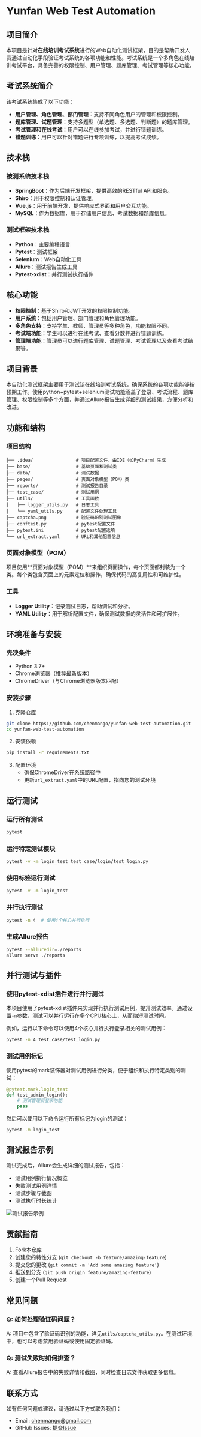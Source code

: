 # Yunfan Web Test Automation

## 项目简介
本项目是针对**在线培训考试系统**进行的Web自动化测试框架，目的是帮助开发人员通过自动化手段验证考试系统的各项功能和性能。考试系统是一个多角色在线培训考试平台，具备完善的权限控制、用户管理、题库管理、考试管理等核心功能。

## 考试系统简介
该考试系统集成了以下功能：

- **用户管理、角色管理、部门管理**：支持不同角色用户的管理和权限控制。
- **题库管理、试题管理**：支持多题型（单选题、多选题、判断题）的题库管理。
- **考试管理和在线考试**：用户可以在线参加考试，并进行错题训练。
- **错题训练**：用户可以针对错题进行专项训练，以提高考试成绩。

## 技术栈

### 被测系统技术栈
- **SpringBoot**：作为后端开发框架，提供高效的RESTful API和服务。
- **Shiro**：用于权限控制和认证管理。
- **Vue.js**：用于前端开发，提供响应式界面和用户交互功能。
- **MySQL**：作为数据库，用于存储用户信息、考试数据和题库信息。

### 测试框架技术栈
- **Python**：主要编程语言
- **Pytest**：测试框架
- **Selenium**：Web自动化工具
- **Allure**：测试报告生成工具
- **Pytest-xdist**：并行测试执行插件

## 核心功能
- **权限控制**：基于Shiro和JWT开发的权限控制功能。
- **用户系统**：包括用户管理、部门管理和角色管理功能。
- **多角色支持**：支持学生、教师、管理员等多种角色，功能权限不同。
- **考试端功能**：学生可以进行在线考试、查看分数并进行错题训练。
- **管理端功能**：管理员可以进行题库管理、试题管理、考试管理以及查看考试结果等。

## 项目背景
本自动化测试框架主要用于测试该在线培训考试系统，确保系统的各项功能能够按预期工作。使用python+pytest+selenium测试功能涵盖了登录、考试流程、题库管理、权限控制等多个方面，并通过Allure报告生成详细的测试结果，方便分析和改进。

## 功能和结构

### 项目结构
```
├── .idea/                # 项目配置文件，由IDE（如PyCharm）生成
├── base/                 # 基础页面和测试类
├── data/                 # 测试数据
├── pages/                # 页面对象模型（POM）类
├── reports/              # 测试报告目录
├── test_case/            # 测试用例
├── utils/                # 工具函数
│   ├── logger_utils.py   # 日志工具
│   └── yaml_utils.py     # 配置文件处理工具
├── captcha.png           # 验证码识别测试图像
├── conftest.py           # pytest配置文件
├── pytest.ini            # pytest配置选项
└── url_extract.yaml      # URL和其他配置信息
```

### 页面对象模型（POM）
项目使用**页面对象模型（POM）**来组织页面操作，每个页面都封装为一个类。每个类包含页面上的元素定位和操作，确保代码的高复用性和可维护性。

### 工具
- **Logger Utility**：记录测试日志，帮助调试和分析。
- **YAML Utility**：用于解析配置文件，确保测试数据的灵活性和可扩展性。

## 环境准备与安装

### 先决条件
- Python 3.7+
- Chrome浏览器（推荐最新版本）
- ChromeDriver（与Chrome浏览器版本匹配）

### 安装步骤
1. 克隆仓库
```bash
git clone https://github.com/chenmango/yunfan-web-test-automation.git
cd yunfan-web-test-automation
```

2. 安装依赖
```bash
pip install -r requirements.txt
```

3. 配置环境
   - 确保ChromeDriver在系统路径中
   - 更新`url_extract.yaml`中的URL配置，指向您的测试环境

## 运行测试

### 运行所有测试
```bash
pytest
```

### 运行特定测试模块
```bash
pytest -v -m login_test test_case/login/test_login.py

```

### 使用标签运行测试
```bash
pytest -v -m login_test

```

### 并行执行测试
```bash
pytest -n 4  # 使用4个核心并行执行
```

### 生成Allure报告
```bash
pytest --alluredir=./reports
allure serve ./reports
```

## 并行测试与插件

### 使用pytest-xdist插件进行并行测试
本项目使用了pytest-xdist插件来实现并行执行测试用例，提升测试效率。通过设置`-n`参数，测试可以并行运行在多个CPU核心上，从而缩短测试时间。

例如，运行以下命令可以使用4个核心并行执行登录相关的测试用例：
```bash
pytest -n 4 test_case/test_login.py
```

### 测试用例标记
使用pytest的mark装饰器对测试用例进行分类，便于组织和执行特定类别的测试：

```python
@pytest.mark.login_test
def test_admin_login():
    # 测试管理员登录功能
    pass
```

然后可以使用以下命令运行所有标记为login的测试：
```bash
pytest -m login_test
```

## 测试报告示例

测试完成后，Allure会生成详细的测试报告，包括：

- 测试用例执行情况概览
- 失败测试用例详情
- 测试步骤与截图
- 测试执行时长统计

![测试报告示例](./reports/sample_report.png)

## 贡献指南

1. Fork本仓库
2. 创建您的特性分支 (`git checkout -b feature/amazing-feature`)
3. 提交您的更改 (`git commit -m 'Add some amazing feature'`)
4. 推送到分支 (`git push origin feature/amazing-feature`)
5. 创建一个Pull Request

## 常见问题

### Q: 如何处理验证码问题？
A: 项目中包含了验证码识别的功能，详见`utils/captcha_utils.py`。在测试环境中，也可以考虑禁用验证码或使用固定验证码。

### Q: 测试失败时如何排查？
A: 查看Allure报告中的失败详情和截图，同时检查日志文件获取更多信息。

## 联系方式

如有任何问题或建议，请通过以下方式联系我们：
- Email: chenmango@gmail.com
- GitHub Issues: [提交Issue](https://github.com/chenmango/yunfan-web-test-automation/issues)
